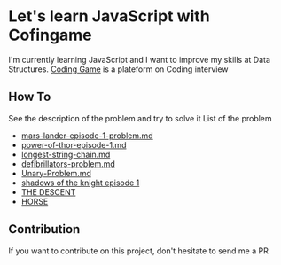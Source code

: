 # Let's learn JavaScript with Cofingame
I'm currently learning JavaScript and I want to improve my skills at Data Structures.
[Coding Game](https://www.codingame.com/) is a plateform on Coding interview

## How To
See the description of the problem and try to solve it
List of the problem
- [mars-lander-episode-1-problem.md](https://github.com/ThierryRakotomanana/codingGame/blob/main/mars-lander-episode-1-problem.md)
- [power-of-thor-episode-1.md](https://github.com/ThierryRakotomanana/codingGame/blob/main/power-of-thor-episode-1.md)
- [longest-string-chain.md](https://github.com/ThierryRakotomanana/codingGame/blob/main/longest-string-chain.md)
- [defibrillators-problem.md](https://github.com/ThierryRakotomanana/codingGame/blob/main/defibrillators-problem.md)
- [Unary-Problem.md](https://github.com/ThierryRakotomanana/codingGame/blob/main/Unary-Problem.md)
- [shadows of the knight episode 1](https://github.com/ThierryRakotomanana/codingGame/blob/main/Shadows%20of%20the%20Knight%20-%20Episode%201.md)
- [THE DESCENT](https://github.com/ThierryRakotomanana/codingGame/blob/main/Mountain-Problem.md)
- [HORSE](https://github.com/ThierryRakotomanana/codingGame/blob/main/Horse-Problem.md)

## Contribution
If you want to contribute on this project, don't hesitate to send me a PR
